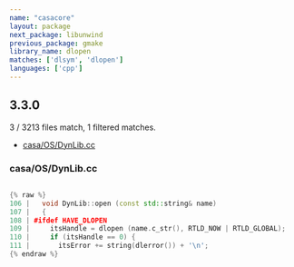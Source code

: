 ```yaml
---
name: "casacore"
layout: package
next_package: libunwind
previous_package: gmake
library_name: dlopen
matches: ['dlsym', 'dlopen']
languages: ['cpp']
---
```

## 3.3.0
3 / 3213 files match, 1 filtered matches.

 - [casa/OS/DynLib.cc](#casaosdynlibcc)

### casa/OS/DynLib.cc

```cpp

{% raw %}
106 |   void DynLib::open (const std::string& name)
107 |   {
108 | #ifdef HAVE_DLOPEN
109 |     itsHandle = dlopen (name.c_str(), RTLD_NOW | RTLD_GLOBAL);
110 |     if (itsHandle == 0) {
111 |       itsError += string(dlerror()) + '\n';
{% endraw %}

```